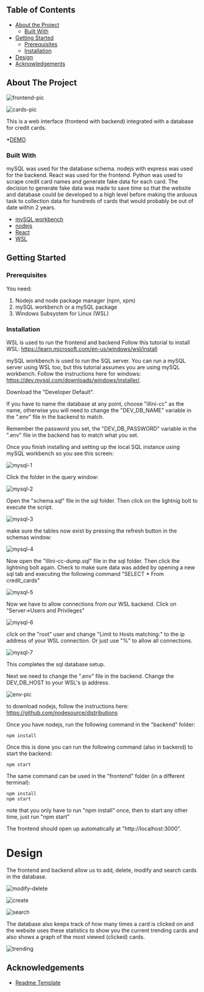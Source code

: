 <!-- TABLE OF CONTENTS -->
## Table of Contents

* [About the Project](#about-the-project)
  * [Built With](#built-with)
* [Getting Started](#getting-started)
  * [Prerequisites](#prerequisites)
  * [Installation](#installation)
* [Design](#design)
* [Acknowledgements](#acknowledgements)



<!-- ABOUT THE PROJECT -->
## About The Project

![frontend-pic](frontend-pic.png)

![cards-pic](cards-pic.png)


This is a web interface (frontend with backend) integrated with a database for credit cards.

*[DEMO](https://youtu.be/w8gRLMfLC-Q)


### Built With

mySQL was used for the database schema. nodejs with express was used for the backend. React was used for the frontend. Python was used to scrape credit card names and generate fake data for each card.
The decision to generate fake data was made to save time so that the website and database could be developed to a high level before making the arduous task to collection data for hundreds of cards that would probably be out of date within 2 years.

* [mySQL workbench](https://www.mysql.com/products/workbench/)
* [nodejs](https://nodejs.org/en)
* [React](https://react.dev/)
* [WSL](https://en.wikipedia.org/wiki/Windows_Subsystem_for_Linux)


<!-- GETTING STARTED -->
## Getting Started


### Prerequisites

You need:

1. Nodejs and node package manager (npm, xpm)
2. mySQL workbench or a mySQL package
3. Windows Subsystem for Linux (WSL)

### Installation

WSL is used to run the frontend and backend
Follow this tutorial to install WSL: https://learn.microsoft.com/en-us/windows/wsl/install

mySQL workbench is used to run the SQL server. 
You can run a mySQL server using WSL too, but this tutorial assumes you are using mySQL workbench.
Follow the instructions here for windows: https://dev.mysql.com/downloads/windows/installer/.

Download the "Developer Default".

If you have to name the database at any point, choose "illini-cc" as the name, otherwise you will need to change the "DEV_DB_NAME" variable in the ".env" file in the backend to match.

Remember the password you set, the "DEV_DB_PASSWORD" variable in the ".env" file in the backend has to match what you set.

Once you finish installing and setting up the local SQL instance using mySQL workbench so you see this screen:

![mysql-1](mysql-1.png)

Click the folder in the query window:

![mysql-2](mysql-2.png)

Open the "schema.sql" file in the sql folder. Then click on the lightnig bolt to execute the script.

![mysql-3](mysql-3.png)

make sure the tables now exist by pressing the refresh button in the schemas window:

![mysql-4](mysql-4.png)

Now open the "illini-cc-dump.sql" file in the sql folder. Then click the lightning bolt again.
Check to make sure data was added by opening a new sql tab and executing the following command "SELECT * From credit_cards"

![mysql-5](mysql-5.png)

Now we have to allow connections from our WSL backend. Click on "Server->Users and Privileges"

![mysql-6](mysql-6.png)

click on the "root" user and change "Limit to Hosts matching:" to the ip address of your WSL connection. Or just use "%" to allow all connections.

![mysql-7](mysql-7.png)

This completes the sql database setup.

Next we need to change the ".env" file in the backend. Change the DEV_DB_HOST to your WSL's ip address.

![env-pic](env-pic.png)

to download nodejs, follow the instructions here: https://github.com/nodesource/distributions

Once you have nodejs, run the following command in the "backend" folder:
```
npm install
```


Once this is done you can run the following command (also in backend) to start the backend:

```
npm start
```

The same command can be used in the "frontend" folder (in a different terminal):

```
npm install
npm start
```

note that you only have to run "npm install" once, then to start any other time, just run "npm start"

The frontend should open up automatically at "http://localhost:3000".


# Design

The frontend and backend allow us to add, delete, modify and search cards in the database. 

![modify-delete](modify-delete.png)

![create](create.png)

![search](search.png)

The database also keeps track of how many times a card is clicked on and the website uses these statistics to show you the current trending cards and also shows a graph of the most viewed (clicked) cards.

![trending](trending.png)




<!-- ACKNOWLEDGEMENTS -->
## Acknowledgements
* [Readme Template](https://github.com/othneildrew/Best-README-Template)




